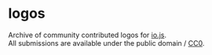 # logos

Archive of community contributed logos for [io.js].  
All submissions are available under the public domain / [CC0].

[io.js]: http://iojs.org
[CC0]: http://creativecommons.org/publicdomain/zero/1.0/
